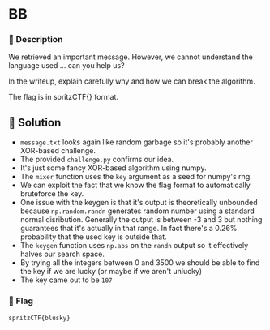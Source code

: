 # BB

### 📄 Description

We retrieved an important message.
However, we cannot understand the language used ...
can you help us?

In the writeup, explain carefully why and how we can break the algorithm.

The flag is in spritzCTF{} format.

## 🔑 Solution

* `message.txt` looks again like random garbage so it's probably another XOR-based challenge.
* The provided `challenge.py` confirms our idea.
* It's just some fancy XOR-based algorithm using numpy.
* The `mixer` function uses the `key` argument as a seed for numpy's rng.
* We can exploit the fact that we know the flag format to automatically bruteforce the key.
* One issue with the keygen is that it's output is theoretically unbounded because `np.random.randn` generates random number using a standard normal disribution. Generally the output is between -3 and 3 but nothing guarantees that it's actually in that range. In fact there's a 0.26% probability that the used key is outside that.
* The `keygen` function uses `np.abs` on the `randn` output so it effectively halves our search space.
* By trying all the integers between 0 and 3500 we should be able to find the key if we are lucky (or maybe if we aren't unlucky)
* The key came out to be `107`

### 🚩 Flag

```plain
spritzCTF{blusky}
```
